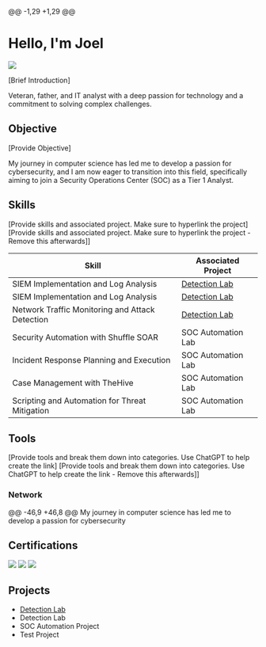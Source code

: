 @@ -1,29 +1,29 @@
 # Hello, I'm Joel
 <a href="https://www.linkedin.com/in/joelburdier1ba108a8/"><img src="https://img.shields.io/badge/-LinkedIn-0072b1?&style=for-the-badge&logo=linkedin&logoColor=white" /></a>
 
 [Brief Introduction]

 
 Veteran, father, and IT analyst with a deep passion for technology and a commitment to solving complex challenges.
 
 ## Objective
 [Provide Objective]
 
 My journey in computer science has led me to develop a passion for cybersecurity, and I am now eager to transition into this field, specifically aiming to join a Security Operations Center (SOC) as a Tier 1 Analyst.
 
 ## Skills
 [Provide skills and associated project. Make sure to hyperlink the project]
 [Provide skills and associated project. Make sure to hyperlink the project - Remove this afterwards]]
 
 | Skill                                         | Associated Project         |
 |-----------------------------------------------|----------------------------|
 | SIEM Implementation and Log Analysis          | <a href="https://github.com/Test-MyDFIR/Detection-Lab/tree/main">Detection Lab</a>|
 | SIEM Implementation and Log Analysis          | <a href="https://google.com">Detection Lab</a>|
 | Network Traffic Monitoring and Attack Detection | <a href="https://google.com">Detection Lab</a>|
 | Security Automation with Shuffle SOAR         | SOC Automation Lab|
 | Incident Response Planning and Execution      | SOC Automation Lab|
 | Case Management with TheHive                  | SOC Automation Lab|
 | Scripting and Automation for Threat Mitigation | SOC Automation Lab|
 
 ## Tools
 [Provide tools and break them down into categories. Use ChatGPT to help create the link]
 [Provide tools and break them down into categories. Use ChatGPT to help create the link - Remove this afterwards]]
 
 ### Network
 <div>
 @@ -46,9 +46,8 @@ My journey in computer science has led me to develop a passion for cybersecurity
 </div>
 
 ## Certifications
 <div>
 <img src="https://img.shields.io/badge/-Security%2B-FF0000?&style=for-the-badge&logo=CompTIA&logoColor=white" />
 <img src="https://img.shields.io/badge/-Network%2B-007ACC?&style=for-the-badge&logo=CompTIA&logoColor=white" />
 <img src="https://img.shields.io/badge/-A%2B-4D4D4D?&style=for-the-badge&logo=CompTIA&logoColor=white" />
 </div>
 
 ## Projects
 - <a href="https://github.com/Test-MyDFIR/Detection-Lab/tree/main">Detection Lab</a>
 - Detection Lab
 - SOC Automation Project
 - Test Project
<!--
**jburdier01/jburdier01** is a ✨ _special_ ✨ repository because its `README.md` (this file) appears on your GitHub profile.

Here are some ideas to get you started:

- 🔭 I’m currently working on ...
- 🌱 I’m currently learning ...
- 👯 I’m looking to collaborate on ...
- 🤔 I’m looking for help with ...
- 💬 Ask me about ...
- 📫 How to reach me: ...
- 😄 Pronouns: ...
- ⚡ Fun fact: ...
-->
